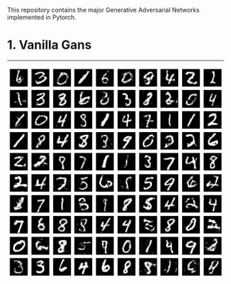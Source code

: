 This repository contains the major Generative Adversarial Networks implemented in Pytorch.
# 1. Vanilla Gans

---

![Output](./Vanilla%20GANs/output.png)


